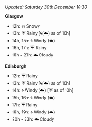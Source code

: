 *Updated: Saturday 30th December 10:30*

**Glasgow**

* 12h: :snowman: Snowy
* 13h: :umbrella: Rainy [:cyclone:(:cloud:) as of 10h]
* 14h, 15h: :cyclone: Windy (:cloud:)
* 16h, 17h: :umbrella: Rainy
* 18h - 23h: :cloud: Cloudy

**Edinburgh**

* 12h: :umbrella: Rainy
* 13h: :umbrella: Rainy [:cyclone:(:cloud:) as of 10h]
* 14h: :cyclone: Windy (:cloud:) [:umbrella: as of 10h]
* 15h, 16h: :cyclone: Windy (:cloud:)
* 17h: :umbrella: Rainy
* 18h, 19h: :cyclone: Windy (:cloud:)
* 20h - 23h: :cloud: Cloudy
